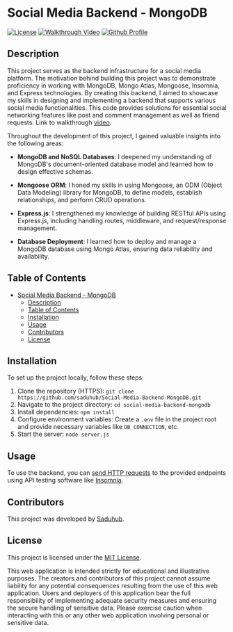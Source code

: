 # Social Media Backend - MongoDB
[![License](https://img.shields.io/badge/License-MIT-green.svg)](https://opensource.org/license/mit/)
[![Walkthrough Video](https://img.shields.io/badge/Google_Drive-Walkthrough_Video-blue?logo=googledrive)](https://drive.google.com/file/d/1S0bS63yYzbdIXb0LW_8EFm4GAyfGET2o/view)
[![Github Profile](https://img.shields.io/badge/GitHub-Saduhub-blue?logo=github)](https://github.com/saduhub)

## Description

This project serves as the backend infrastructure for a social media platform. The motivation behind building this project was to demonstrate proficiency in working with MongoDB, Mongo Atlas, Mongoose, Insomnia, and Express technologies. By creating this backend, I aimed to showcase my skills in designing and implementing a backend that supports various social media functionalities. This code provides solutions for essential social networking features like post and comment management as well as friend requests. Link to walkthrough [video](https://drive.google.com/file/d/1S0bS63yYzbdIXb0LW_8EFm4GAyfGET2o/view).

Throughout the development of this project, I gained valuable insights into the following areas:

- **MongoDB and NoSQL Databases**: I deepened my understanding of MongoDB's document-oriented database model and learned how to design effective schemas.

- **Mongoose ORM**: I honed my skills in using Mongoose, an ODM (Object Data Modeling) library for MongoDB, to define models, establish relationships, and perform CRUD operations.

- **Express.js**: I strengthened my knowledge of building RESTful APIs using Express.js, including handling routes, middleware, and request/response management.

- **Database Deployment**: I learned how to deploy and manage a MongoDB database using Mongo Atlas, ensuring data reliability and availability.

## Table of Contents

- [Social Media Backend - MongoDB](#social-media-backend---mongodb)
  - [Description](#description)
  - [Table of Contents](#table-of-contents)
  - [Installation](#installation)
  - [Usage](#usage)
  - [Contributors](#contributors)
  - [License](#license)

## Installation

To set up the project locally, follow these steps:

1. Clone the repository (HTTPS): `git clone https://github.com/saduhub/Social-Media-Backend-MongoDB.git`
2. Navigate to the project directory: `cd social-media-backend-mongodb`
3. Install dependencies: `npm install`
4. Configure environment variables: Create a `.env` file in the project root and provide necessary variables like `DB_CONNECTION`, etc.
5. Start the server: `node server.js`

## Usage

To use the backend, you can [send HTTP requests](https://drive.google.com/file/d/1GSczDoxEmZKF0G4ssZ4hcXfSQj1VU6jE/view) to the provided endpoints using API testing software like [Insomnia](https://insomnia.rest/).

## Contributors

This project was developed by [Saduhub](https://github.com/saduhub).

## License

This project is licensed under the [MIT License](https://opensource.org/license/mit/).

This web application is intended strictly for educational and illustrative purposes. The creators and contributors of this project cannot assume liability for any potential consequences resulting from the use of this web application.
Users and deployers of this application bear the full responsibility of implementing adequate security measures and ensuring the secure handling of sensitive data. Please exercise caution when interacting with this or any other web application involving personal or sensitive data. 
